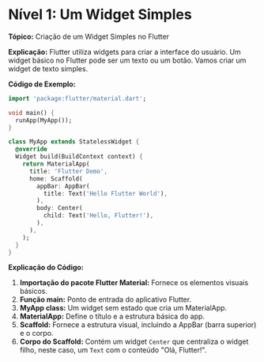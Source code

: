 # Nível 1: Um Widget Simples

**Tópico:** Criação de um Widget Simples no Flutter

**Explicação:**
Flutter utiliza widgets para criar a interface do usuário. Um widget básico no Flutter pode ser um texto ou um botão. Vamos criar um widget de texto simples.

**Código de Exemplo:**
```dart
import 'package:flutter/material.dart';

void main() {
  runApp(MyApp());
}

class MyApp extends StatelessWidget {
  @override
  Widget build(BuildContext context) {
    return MaterialApp(
      title: 'Flutter Demo',
      home: Scaffold(
        appBar: AppBar(
          title: Text('Hello Flutter World'),
        ),
        body: Center(
          child: Text('Hello, Flutter!'),
        ),
      ),
    );
  }
}
```

**Explicação do Código:**
1. **Importação do pacote Flutter Material:** Fornece os elementos visuais básicos.
2. **Função main:** Ponto de entrada do aplicativo Flutter.
3. **MyApp class:** Um widget sem estado que cria um MaterialApp.
4. **MaterialApp:** Define o título e a estrutura básica do app.
5. **Scaffold:** Fornece a estrutura visual, incluindo a AppBar (barra superior) e o corpo.
6. **Corpo do Scaffold:** Contém um widget `Center` que centraliza o widget filho, neste caso, um `Text` com o conteúdo "Olá, Flutter!".

